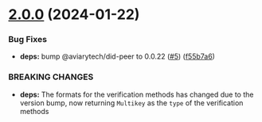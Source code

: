 # [2.0.0](https://github.com/veramolabs/peer-did-resolver/compare/1.0.1...2.0.0) (2024-01-22)


### Bug Fixes

* **deps:** bump @aviarytech/did-peer to 0.0.22 ([#5](https://github.com/veramolabs/peer-did-resolver/issues/5)) ([f55b7a6](https://github.com/veramolabs/peer-did-resolver/commit/f55b7a6d35934fb39265853ec3b7db299f8700fe))


### BREAKING CHANGES

* **deps:** The formats for the verification methods has changed due to the version bump, now returning `Multikey` as the `type` of the verification methods
